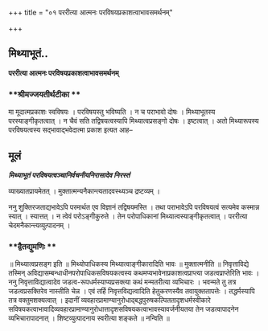 +++
title = "०१ पररीत्या आत्मनः परविषयप्रकाशत्वाभावसमर्थनम्"

+++


## मिथ्याभूतं..

**पररीत्या आत्मनः परविषयप्रकाशत्वाभावसमर्थनम्**

### **श्रीमज्जयतीर्थटीका **

मा मूदात्मप्रकाशः स्वविषयः । परविषयस्तु भविष्यति । न च पराभावो दोषः । मिथ्याभूतस्य परस्याङ्गीकृतत्वात् । न चैवं सति तद्विषयत्वस्यापि मिथ्यात्वप्रसङ्गो दोषः । इष्टत्वात् । अतो मिथ्यारूपस्य परविषयत्वस्य सद्भावाद्भवेदात्मा प्रकाश इत्यत आह–

## **मूलं**

***मिथ्याभूतं परविषयत्वञ्चानिर्वचनीयनिरासादेव निरस्तं***

व्याख्यातप्रायमेतत् । मुक्तात्मन्यनैकान्त्यतादवस्थ्यञ्च द्रष्टव्यम् ।

ननु शुक्तिरजताद्यभावेऽपि परमार्थत एव विज्ञानं तद्विषयमस्ति । तथा पराभावेऽपि परविषयत्वं सत्यमेव कस्मान्न स्यात् । स्यात्तत् । न त्वेवं परोऽङ्गीकुरुते । तेन परोपाधिकानां मिथ्यात्वस्याङ्गीकृतत्वात् । पररीत्या चेदमनैकान्त्यव्युत्पादनम् ।

### **द्वैतद्युमणिः **

॥ मिथ्यात्वप्रसङ्ग इति ॥ मिथ्योपाधिकस्य मिथ्यात्वाङ्गीकारादिति भावः ॥ मुक्तात्मनीति ॥ निवृत्ताविद्ये तस्मिन् अविद्यासम्बन्धाधीनपरोपाधिकसविषयकत्वस्य कथमप्यभावेनाप्रकाशत्वप्राप्त्या जडत्वप्राप्तेरिति भावः । ननु निवृत्ताविद्यात्वादेव जडत्व-रूपधर्मस्याप्यप्रसक्त्या कथं मन्मतरीत्या व्यभिचारः । भवन्मते तु तत्र जडत्वप्रसक्तिरेव नास्तीति चेन्न । एवं तर्हि निवृत्तविद्यत्वादिति हेतुकरणस्यैव तवायुक्ततापत्तेः । तद्धर्मस्यापि तत्र वक्तुमशक्यत्वात् । इदानीं व्यवहारप्रामाण्यानुरोधाद्बद्धपुरुषकल्पिततादृशधर्मस्वीकारे सविषयकत्वाभावादिव्यवहारप्रामाण्यानुरोधात्तादृशसविषयकत्वाभावस्यावर्जनीयतया तेन जडत्वापादनेन व्यभिचारापादनात् । शिष्टव्युत्पादनाय स्वरीत्या शङ्कते ॥ नन्विति ॥

